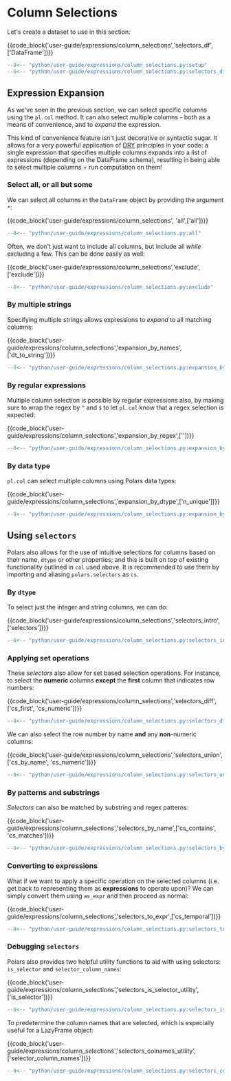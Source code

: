 
# Column Selections

Let's create a dataset to use in this section:

{{code_block('user-guide/expressions/column_selections','selectors_df',['DataFrame'])}}

```python exec="on" result="text" session="user-guide/column_selections"
--8<-- "python/user-guide/expressions/column_selections.py:setup"
--8<-- "python/user-guide/expressions/column_selections.py:selectors_df"
```

## Expression Expansion

As we've seen in the previous section, we can select specific columns using the `pl.col` method. It can also select multiple columns - both as a means of convenience, and to *expand* the expression. 

This kind of convenience feature isn't just decorative or syntactic sugar. It allows for a very powerful application of [DRY](https://en.wikipedia.org/wiki/Don%27t_repeat_yourself) principles in your code: a single expression that specifies multiple columns expands into a list of expressions (depending on the DataFrame schema), resulting in being able to select multiple columns + run computation on them!

### Select all, or all but some

We can select all columns in the `DataFrame` object by providing the argument `*`:

{{code_block('user-guide/expressions/column_selections', 'all',['all'])}}
```python exec="on" result="text" session="user-guide/column_selections"
--8<-- "python/user-guide/expressions/column_selections.py:all"
```

Often, we don't just want to include all columns, but include all *while* excluding a few. This can be done easily as well:

{{code_block('user-guide/expressions/column_selections','exclude',['exclude'])}}

```python exec="on" result="text" session="user-guide/column_selections"
--8<-- "python/user-guide/expressions/column_selections.py:exclude"
```

### By multiple strings

Specifying multiple strings allows expressions to *expand* to all matching columns:

{{code_block('user-guide/expressions/column_selections','expansion_by_names',['dt_to_string'])}}

```python exec="on" result="text" session="user-guide/column_selections"
--8<-- "python/user-guide/expressions/column_selections.py:expansion_by_names"
```

### By regular expressions

Multiple column selection is possible by regular expressions also, by making sure to wrap the regex by `^` and `$` to let `pl.col` know that a regex selection is expected:

{{code_block('user-guide/expressions/column_selections','expansion_by_regex',[''])}}

```python exec="on" result="text" session="user-guide/column_selections"
--8<-- "python/user-guide/expressions/column_selections.py:expansion_by_regex"
```

### By data type

`pl.col` can select multiple columns using Polars data types:

{{code_block('user-guide/expressions/column_selections','expansion_by_dtype',['n_unique'])}}

```python exec="on" result="text" session="user-guide/column_selections"
--8<-- "python/user-guide/expressions/column_selections.py:expansion_by_dtype"
```

## Using `selectors`

Polars also allows for the use of intuitive selections for columns based on their name, `dtype` or other properties; and this is built on top of existing functionality outlined in `col` used above. It is recommended to use them by importing and aliasing `polars.selectors` as `cs`.

### By `dtype`

To select just the integer and string columns, we can do:

{{code_block('user-guide/expressions/column_selections','selectors_intro',['selectors'])}}

```python exec="on" result="text" session="user-guide/column_selections"
--8<-- "python/user-guide/expressions/column_selections.py:selectors_intro"
```

### Applying set operations

These *selectors* also allow for set based selection operations. For instance, to select the **numeric** columns **except** the **first** column that indicates row numbers:

{{code_block('user-guide/expressions/column_selections','selectors_diff',['cs_first', 'cs_numeric'])}}

```python exec="on" result="text" session="user-guide/column_selections"
--8<-- "python/user-guide/expressions/column_selections.py:selectors_diff"
```

We can also select the row number by name **and** any **non**-numeric columns:

{{code_block('user-guide/expressions/column_selections','selectors_union',['cs_by_name', 'cs_numeric'])}}

```python exec="on" result="text" session="user-guide/column_selections"
--8<-- "python/user-guide/expressions/column_selections.py:selectors_union"
```

### By patterns and substrings

*Selectors* can also be matched by substring and regex patterns:

{{code_block('user-guide/expressions/column_selections','selectors_by_name',['cs_contains', 'cs_matches'])}}

```python exec="on" result="text" session="user-guide/column_selections"
--8<-- "python/user-guide/expressions/column_selections.py:selectors_by_name"
```

### Converting to expressions

What if we want to apply a specific operation on the selected columns (i.e. get back to representing them as **expressions** to operate upon)? We can simply convert them using `as_expr` and then proceed as normal:

{{code_block('user-guide/expressions/column_selections','selectors_to_expr',['cs_temporal'])}}

```python exec="on" result="text" session="user-guide/column_selections"
--8<-- "python/user-guide/expressions/column_selections.py:selectors_to_expr"
```

### Debugging `selectors`

Polars also provides two helpful utility functions to aid with using selectors: `is_selector` and `selector_column_names`:

{{code_block('user-guide/expressions/column_selections','selectors_is_selector_utility',['is_selector'])}}

```python exec="on" result="text" session="user-guide/column_selections"
--8<-- "python/user-guide/expressions/column_selections.py:selectors_is_selector_utility"
```

To predetermine the column names that are selected, which is especially useful for a LazyFrame object:

{{code_block('user-guide/expressions/column_selections','selectors_colnames_utility',['selector_column_names'])}}

```python exec="on" result="text" session="user-guide/column_selections"
--8<-- "python/user-guide/expressions/column_selections.py:selectors_colnames_utility"
```
